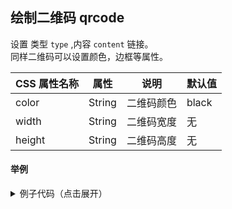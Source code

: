 ## 绘制二维码 qrcode

设置 类型 `type` ,内容 `content` 链接。  
同样二维码可以设置颜色，边框等属性。

| CSS 属性名称 | 属性   | 说明       | 默认值 |
| ------------ | ------ | ---------- | ------ |
| color        | String | 二维码颜色 | black  |
| width        | String | 二维码宽度 | 无     |
| height       | String | 二维码高度 | 无     |

#### 举例

<details><summary>例子代码（点击展开）</summary><br>

```javascript
return {
  width: '654px',
  height: '1000px',
  background: '#eee',
  views: [
    {
      type: 'qrcode',
      content: 'https://github.com/sunniejs/vue-canvas-poster',
      css: {
        top: '50px',
        left: '26px',
        color: '#000',
        width: '130px',
        height: '130px'
      }
    }
  ]
}
```

</details>

